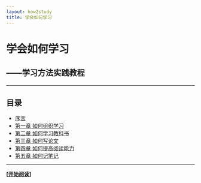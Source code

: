```yaml
---
layout: how2study
title: 学会如何学习
---
```


# 学会如何学习

## ——学习方法实践教程

<h4 id="top"></h4>

***

## 目录

*   [序言][ref00]
*   [第一章 如何组织学习][ref01]
*   [第二章 如何学习教科书][ref02]
*   [第三章 如何写论文][ref03]
*   [第四章 如何提高阅读能力][ref04]
*   [第五章 如何记笔记][ref05]

***

**[[开始阅读][ref00]]**

[ref00]: how2study_0.html '序言'
[ref01]: how2study_1.html '第一章 如何组织学习'
[ref02]: how2study_2.html '第二章 如何学习教科书'
[ref03]: how2study_3.html '第三章 如何写论文'
[ref04]: how2study_4.html '第四章 如何提高阅读能力'
[ref05]: how2study_5.html '第五章 如何记笔记'
